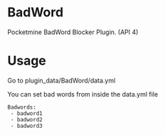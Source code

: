 # BadWord
Pocketmine BadWord Blocker Plugin. (API 4)

# Usage
Go to plugin_data/BadWord/data.yml

You can set bad words from inside the data.yml file
```
Badwords:
 - badword1
 - badword2
 - badword3
```
